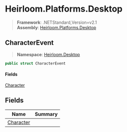 # Heirloom.Platforms.Desktop

> **Framework**: .NETStandard,Version=v2.1  
> **Assembly**: [Heirloom.Platforms.Desktop][0]  

## CharacterEvent

> **Namespace**: [Heirloom.Desktop][0]  

```cs
public struct CharacterEvent
```

#### Fields

[Character][1]

## Fields

| Name           | Summary |
|----------------|---------|
| [Character][1] |         |

[0]: ../Heirloom.Platforms.Desktop.md
[1]: Heirloom.Desktop.CharacterEvent.Character.md

